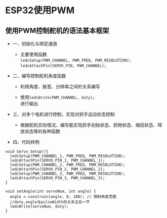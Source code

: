 # ESP32使用PWM

## 使用PWM控制舵机的语法基本框架

- 一、初始化与绑定通道
  * 主要使用函数
  <br>`ledcSetup(PWM_CHANNEL, PWM_FREQ, PWM_RESOLUTION);`
  <br>`ledcAttachPin(SERVO_PIN, PWM_CHANNEL);`

- 二、编写控制舵机角度函数
  
  * 利用角度、脉宽、分辨率之间的关系编写
  
  * 使用`ledcWrite(PWM_CHANNEL, duty);`
  <br>进行输出

- 三、对多个电机进行控制，实现对抓手运动状态控制
  
  * 根据舵机实际情况，编写能实现抓手初始状态、抓物状态、缩回状态、释放状态等的各种函数

- 四、代码样例
```
void Servo_Setup(){
  ledcSetup(PWM_CHANNEL_1, PWM_FREQ, PWM_RESOLUTION);
  ledcAttachPin(SERVO_PIN_1, PWM_CHANNEL_1);
  ledcSetup(PWM_CHANNEL_2, PWM_FREQ, PWM_RESOLUTION);
  ledcAttachPin(SERVO_PIN_2, PWM_CHANNEL_2);
  ledcSetup(PWM_CHANNEL_3, PWM_FREQ, PWM_RESOLUTION);
  ledcAttachPin(SERVO_PIN_3, PWM_CHANNEL_3);
}

void setAngle(int servoNum, int angle) {
  angle = constrain(angle, 0, 180); // 限制角度范围
  //duty,angle与pulseWidth的关系见后一节
  ledcWrite(servoNum, duty);
}